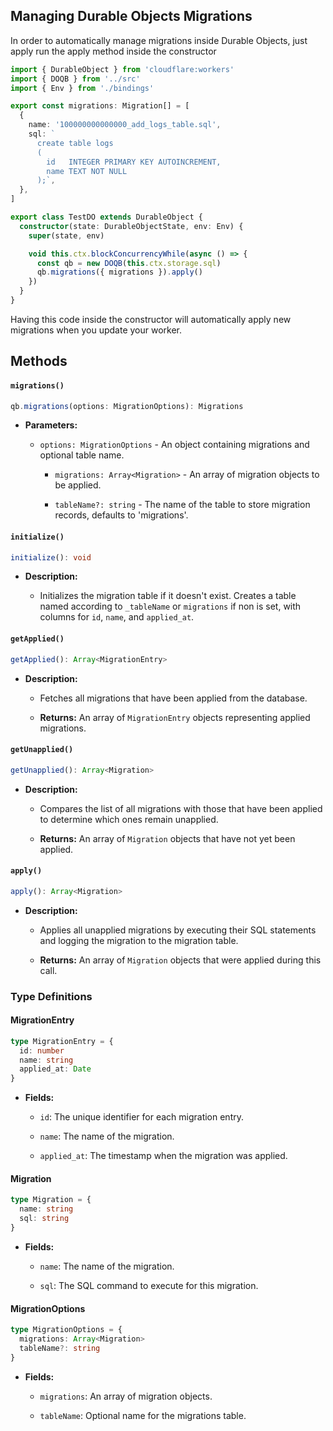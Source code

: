 ## Managing Durable Objects Migrations

In order to automatically manage migrations inside Durable Objects, just apply run the apply method inside the constructor

```ts
import { DurableObject } from 'cloudflare:workers'
import { DOQB } from '../src'
import { Env } from './bindings'

export const migrations: Migration[] = [
  {
    name: '100000000000000_add_logs_table.sql',
    sql: `
      create table logs
      (
        id   INTEGER PRIMARY KEY AUTOINCREMENT,
        name TEXT NOT NULL
      );`,
  },
]

export class TestDO extends DurableObject {
  constructor(state: DurableObjectState, env: Env) {
    super(state, env)

    void this.ctx.blockConcurrencyWhile(async () => {
      const qb = new DOQB(this.ctx.storage.sql)
      qb.migrations({ migrations }).apply()
    })
  }
}
```

Having this code inside the constructor will automatically apply new migrations when you update your worker.


## Methods

#### `migrations()`

```typescript
qb.migrations(options: MigrationOptions): Migrations
```
- **Parameters:**

  - `options: MigrationOptions` - An object containing migrations and optional table name.
  
    - `migrations: Array<Migration>` - An array of migration objects to be applied.
    
    - `tableName?: string` - The name of the table to store migration records, defaults to 'migrations'.

#### `initialize()`

```typescript
initialize(): void
```
- **Description:**

  - Initializes the migration table if it doesn't exist. Creates a table named according to `_tableName` or `migrations` if non is set, with columns for `id`, `name`, and `applied_at`.

#### `getApplied()`

```typescript
getApplied(): Array<MigrationEntry>
```
- **Description:**

  - Fetches all migrations that have been applied from the database.
  
  - **Returns:** An array of `MigrationEntry` objects representing applied migrations.

#### `getUnapplied()`

```typescript
getUnapplied(): Array<Migration>
```
- **Description:**

  - Compares the list of all migrations with those that have been applied to determine which ones remain unapplied.
  
  - **Returns:** An array of `Migration` objects that have not yet been applied.

#### `apply()`

```typescript
apply(): Array<Migration>
```
- **Description:**

  - Applies all unapplied migrations by executing their SQL statements and logging the migration to the migration table.
  
  - **Returns:** An array of `Migration` objects that were applied during this call.

### Type Definitions

#### MigrationEntry

```typescript
type MigrationEntry = {
  id: number
  name: string
  applied_at: Date
}
```
- **Fields:**

  - `id`: The unique identifier for each migration entry.
  
  - `name`: The name of the migration.
  
  - `applied_at`: The timestamp when the migration was applied.

#### Migration

```typescript
type Migration = {
  name: string
  sql: string
}
```
- **Fields:**

  - `name`: The name of the migration.
  
  - `sql`: The SQL command to execute for this migration.

#### MigrationOptions

```typescript
type MigrationOptions = {
  migrations: Array<Migration>
  tableName?: string
}
```
- **Fields:**

  - `migrations`: An array of migration objects.

  - `tableName`: Optional name for the migrations table.
